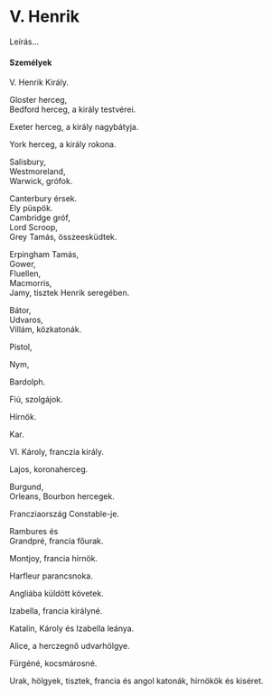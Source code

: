 <!-- ======================================================================
--- Search engine
title:          V. Henrik
keywords:       V. Henrik, királydráma
description:    William Shakespeare: V. Henrik.
--- Menu system
order:          50
text:           V. Henrik
hidden:         false
umbel:          false
--- Page properties
id:             /histories/henry-v
document:       
layout:         layout-2-left
$-left:         play-list
searchable:     true
======================================================================= -->

# V. Henrik

Leírás...

#### Személyek

V. Henrik Király.

Gloster herceg,  
Bedford herceg, a király testvérei.

Exeter herceg, a király nagybátyja.

York herceg, a király rokona.

Salisbury,  
Westmoreland,  
Warwick, grófok.

Canterbury érsek.  
Ely püspök.  
Cambridge gróf,  
Lord Scroop,  
Grey Tamás, összeesküdtek.

Erpingham Tamás,  
Gower,  
Fluellen,  
Macmorris,  
Jamy, tisztek Henrik seregében.

Bátor,  
Udvaros,  
Villám, közkatonák.

Pistol,

Nym,

Bardolph.

Fiú, szolgájok.

Hírnök.

Kar.

VI. Károly, franczia király.

Lajos, koronaherceg.

Burgund,  
Orleans, Bourbon hercegek.

Francziaország Constable-je.

Rambures és  
Grandpré, francia főurak.

Montjoy, francia hírnök.

Harfleur parancsnoka.

Angliába küldött követek.

Izabella, francia királyné.

Katalin, Károly és Izabella leánya.

Alice, a herczegnő udvarhölgye.

Fürgéné, kocsmárosné.

Urak, hölgyek, tisztek, francia és angol katonák, hírnökök és kiséret.
